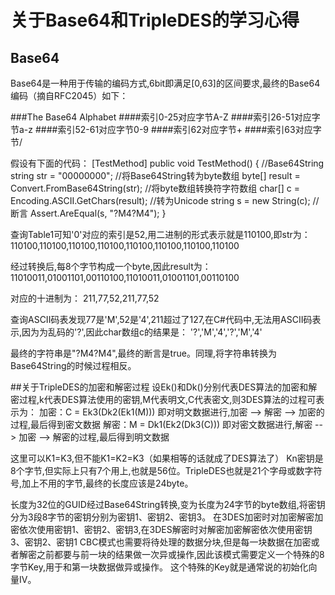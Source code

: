 ﻿# 关于Base64和TripleDES的学习心得

## Base64
  Base64是一种用于传输的编码方式,6bit即满足[0,63]的区间要求,最终的Base64编码（摘自RFC2045）如下：

###The Base64 Alphabet
####索引0-25对应字节A-Z
####索引26-51对应字节a-z
####索引52-61对应字节0-9
####索引62对应字节+
####索引63对应字节/

  假设有下面的代码：
	[TestMethod]
	public void TestMethod()
	{
		//Base64String
		string str = "00000000"; 
		//将Base64String转为byte数组
		byte[] result = Convert.FromBase64String(str);
		//将byte数组转换符字符数组
		char[] c = Encoding.ASCII.GetChars(result);
		//转为Unicode
		string s = new String(c);
		//断言
		Assert.AreEqual(s, "?M4?M4");
	}

  查询Table1可知'0'对应的索引是52,用二进制的形式表示就是110100,即str为：
	110100,110100,110100,110100,110100,110100,110100,110100

  经过转换后,每8个字节构成一个byte,因此result为：
	11010011,01001101,00110100,11010011,01001101,00110100

  对应的十进制为：
	211,77,52,211,77,52

  查询ASCII码表发现77是'M',52是'4',211超过了127,在C#代码中,无法用ASCII码表示,因为为乱码的'?',因此char数组c的结果是：
	'?','M','4','?','M','4'

  最终的字符串是"?M4?M4",最终的断言是true。同理,将字符串转换为Base64String的时候过程相反。

##关于TripleDES的加密和解密过程
  设Ek()和Dk()分别代表DES算法的加密和解密过程,k代表DES算法使用的密钥,M代表明文,C代表密文,则3DES算法的过程可表示为：
	加密：C = Ek3(Dk2(Ek1(M))) 即对明文数据进行,加密 --> 解密 --> 加密的过程,最后得到密文数据
	解密：M = Dk1(Ek2(Dk3(C))) 即对密文数据进行,解密 --> 加密 --> 解密的过程,最后得到明文数据
  
  这里可以K1=K3,但不能K1=K2=K3（如果相等的话就成了DES算法了）
  Kn密钥是8个字节,但实际上只有7个用上,也就是56位。TripleDES也就是21个字母或数字符号,加上不用的字节,最终的长度应该是24byte。
  
  长度为32位的GUID经过Base64String转换,变为长度为24字节的byte数组,将密钥分为3段8字节的密钥分别为密钥1、密钥2、密钥3。
  在3DES加密时对加密解密加密依次使用密钥1、密钥2、密钥3,在3DES解密时对解密加密解密依次使用密钥3、密钥2、密钥1
  CBC模式也需要将待处理的数据分块,但是每一块数据在加密或者解密之前都要与前一块的结果做一次异或操作,因此该模式需要定义一个特殊的8字节Key,用于和第一块数据做异或操作。
  这个特殊的Key就是通常说的初始化向量IV。
